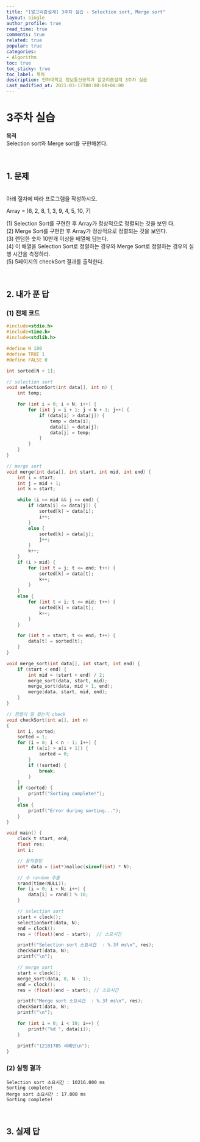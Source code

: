 ```yaml
---
title: "[알고리즘설계] 3주차 실습 - Selection sort, Merge sort"
layout: single
author_profile: true
read_time: true
comments: true
related: true
popular: true
categories:
- Algorithm
toc: true
toc_sticky: true
toc_label: 목차
description: 인하대학교 정보통신공학과 알고리즘설계 3주차 실습
Last_modified_at: 2021-03-17T00:00:00+08:00
---
```


# 3주차 실습

**목적**<br>
Selection sort와 Merge sort를 구현해본다.

<br>

## 1. 문제
<br>
아래 절차에 따라 프로그램을 작성하시오.<br>

Array = [6, 2, 8, 1, 3, 9, 4, 5, 10, 7]

(1) Selection Sort를 구현한 후 Array가 정상적으로 정렬되는 것을 보인
다. <br>
(2) Merge Sort를 구현한 후 Array가 정상적으로 정렬되는 것을 보인다.<br>
(3) 랜덤한 숫자 10만개 이상을 배열에 담는다.<br>
(4) 이 배열을 Selection Sort로 정렬하는 경우와 Merge Sort로 정렬하는
경우의 실행 시간을 측정하라.<br>
(5) 5페이지의 checkSort 결과를 출력한다.<br>

<br>

## 2. 내가 푼 답

### (1) 전체 코드
```c
#include<stdio.h>
#include<time.h>
#include<stdlib.h>

#define N 100
#define TRUE 1
#define FALSE 0

int sorted[N + 1];

// selection sort
void selectionSort(int data[], int n) {
    int temp;

    for (int i = 0; i < N; i++) {
        for (int j = i + 1; j < N + 1; j++) {
            if (data[i] > data[j]) {
                temp = data[i];
                data[i] = data[j];
                data[j] = temp;
            }
        }
    }
}

// merge sort
void merge(int data[], int start, int mid, int end) {
    int i = start;
    int j = mid + 1;
    int k = start;

    while (i <= mid && j <= end) {
        if (data[i] <= data[j]) {
            sorted[k] = data[i];
            i++;
        }
        else {
            sorted[k] = data[j];
            j++;
        }
        k++;
    }
    if (i > mid) {
        for (int t = j; t <= end; t++) {
            sorted[k] = data[t];
            k++;
        }
    }
    else {
        for (int t = i; t <= mid; t++) {
            sorted[k] = data[t];
            k++;
        }
    }

    for (int t = start; t <= end; t++) {
        data[t] = sorted[t];
    }
}

void merge_sort(int data[], int start, int end) {
    if (start < end) {
        int mid = (start + end) / 2;
        merge_sort(data, start, mid);
        merge_sort(data, mid + 1, end);
        merge(data, start, mid, end);
    }
}

// 정렬이 잘 됐는지 check
void checkSort(int a[], int n)
{
    int i, sorted;
    sorted = 1;
    for (i = 0; i < n - 1; i++) {
        if (a[i] > a[i + 1]) {
            sorted = 0;
        }
        if (!sorted) {
            break;
        }
    }
    if (sorted) {
        printf("Sorting complete!");
    }
    else {
        printf("Error during sorting...");
    }
}

void main() {
    clock_t start, end;
    float res;
    int i;

    // 동적할당
    int* data = (int*)malloc(sizeof(int) * N);

    // 수 random 추출
    srand(time(NULL));
    for (i = 0; i < N; i++) {
        data[i] = rand() % 10;
    }

    // selection sort
    start = clock();
    selectionSort(data, N);
    end = clock();
    res = (float)(end - start);  // 소요시간

    printf("Selection sort 소요시간  : %.3f ms\n", res);
    checkSort(data, N);
    printf("\n");

    // merge sort
    start = clock();
    merge_sort(data, 0, N - 1);
    end = clock();
    res = (float)(end - start); // 소요시간

    printf("Merge sort 소요시간  : %.3f ms\n", res);
    checkSort(data, N);
    printf("\n");

    for (int i = 0; i < 10; i++) {
        printf("%d ", data[i]);
    }

    printf("12181785 서혜빈\n");
}
```

### (2) 실행 결과
```
Selection sort 소요시간 : 10216.000 ms
Sorting complete!
Merge sort 소요시간 : 17.000 ms
Sorting complete!
```
<br>

## 3. 실제 답
```

```

